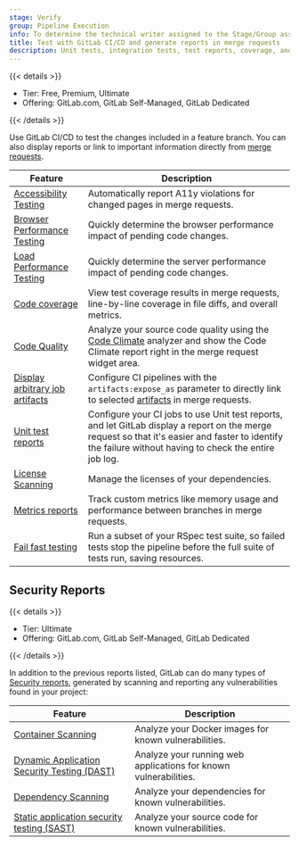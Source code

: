 ```yaml
---
stage: Verify
group: Pipeline Execution
info: To determine the technical writer assigned to the Stage/Group associated with this page, see https://handbook.gitlab.com/handbook/product/ux/technical-writing/#assignments
title: Test with GitLab CI/CD and generate reports in merge requests
description: Unit tests, integration tests, test reports, coverage, and quality assurance.
---
```


{{< details >}}

- Tier: Free, Premium, Ultimate
- Offering: GitLab.com, GitLab Self-Managed, GitLab Dedicated

{{< /details >}}

Use GitLab CI/CD to test the changes included in a feature branch. You can also
display reports or link to important information directly from [merge requests](../../user/project/merge_requests/_index.md).

| Feature                                                                                 | Description |
| --------------------------------------------------------------------------------------- | ----------- |
| [Accessibility Testing](accessibility_testing.md)                                       | Automatically report A11y violations for changed pages in merge requests. |
| [Browser Performance Testing](browser_performance_testing.md)                           | Quickly determine the browser performance impact of pending code changes. |
| [Load Performance Testing](load_performance_testing.md)                                 | Quickly determine the server performance impact of pending code changes. |
| [Code coverage](code_coverage/_index.md)                                                | View test coverage results in merge requests, line-by-line coverage in file diffs, and overall metrics. |
| [Code Quality](code_quality.md)                                                         | Analyze your source code quality using the [Code Climate](https://codeclimate.com/) analyzer and show the Code Climate report right in the merge request widget area. |
| [Display arbitrary job artifacts](../yaml/_index.md#artifactsexpose_as)                 | Configure CI pipelines with the `artifacts:expose_as` parameter to directly link to selected [artifacts](../jobs/job_artifacts.md) in merge requests. |
| [Unit test reports](unit_test_reports.md)                                               | Configure your CI jobs to use Unit test reports, and let GitLab display a report on the merge request so that it's easier and faster to identify the failure without having to check the entire job log. |
| [License Scanning](../../user/compliance/license_scanning_of_cyclonedx_files/_index.md) | Manage the licenses of your dependencies. |
| [Metrics reports](metrics_reports.md)                                                   | Track custom metrics like memory usage and performance between branches in merge requests. |
| [Fail fast testing](fail_fast_testing.md)                                               | Run a subset of your RSpec test suite, so failed tests stop the pipeline before the full suite of tests run, saving resources. |

## Security Reports

{{< details >}}

- Tier: Ultimate
- Offering: GitLab.com, GitLab Self-Managed, GitLab Dedicated

{{< /details >}}

In addition to the previous reports listed, GitLab can do many types of [Security reports](../../user/application_security/_index.md),
generated by scanning and reporting any vulnerabilities found in your project:

| Feature                                                                                      | Description |
|----------------------------------------------------------------------------------------------|-------------|
| [Container Scanning](../../user/application_security/container_scanning/_index.md)            | Analyze your Docker images for known vulnerabilities. |
| [Dynamic Application Security Testing (DAST)](../../user/application_security/dast/_index.md) | Analyze your running web applications for known vulnerabilities. |
| [Dependency Scanning](../../user/application_security/dependency_scanning/_index.md)          | Analyze your dependencies for known vulnerabilities. |
| [Static application security testing (SAST)](../../user/application_security/sast/_index.md)  | Analyze your source code for known vulnerabilities. |
